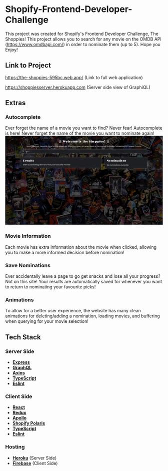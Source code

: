 # Shopify-Frontend-Developer-Challenge
This project was created for Shopify's Frontend Developer Challenge, The Shoppies! This project allows you to search for any movie on the OMDB API (https://www.omdbapi.com/) in order to nominate them (up to 5). Hope you Enjoy!

## Link to Project
https://the-shoppies-595bc.web.app/ (Link to full web application)

https://shoppiesserver.herokuapp.com (Server side view of GraphiQL)

## Extras
### Autocomplete
Ever forget the name of a movie you want to find? Never fear! Autocomplete is here! Never forget the name of the movie you want to nominate again!
<br />
![](samples/autocomplete.gif)


### Movie Information
Each movie has extra information about the movie when clicked, allowing you to make a more informed decision before nomination!

### Save Nominations
Ever accidentally leave a page to go get snacks and lose all your progress? Not on this site! Your results are automatically saved for whenever you want to return to nominating your favourite picks!

### Animations
To allow for a better user experience, the website has many clean animations for deleting/adding a nomination, loading movies, and buffering when querying for your movie selection!

## Tech Stack
### Server Side
* **[Express](https://expressjs.com/)**
* **[GraphQL](https://graphql.org/)**
* **[Axios](https://www.npmjs.com/package/axios)**
* **[TypeScript](https://www.typescriptlang.org/)**
* **[Eslint](https://eslint.org/)**

### Client Side
* **[React](https://reactjs.org/)**
* **[Redux](https://redux.js.org/)**
* **[Apollo](https://www.apollographql.com/)**
* **[Shopify Polaris](https://www.apollographql.com/)**
* **[TypeScript](https://www.typescriptlang.org/)**
* **[Eslint](https://eslint.org/)**

### Hosting
* **[Heroku](https://www.heroku.com/pricing)** (Server Side)
* **[Firebase](https://firebase.google.com/)** (Client Side)
